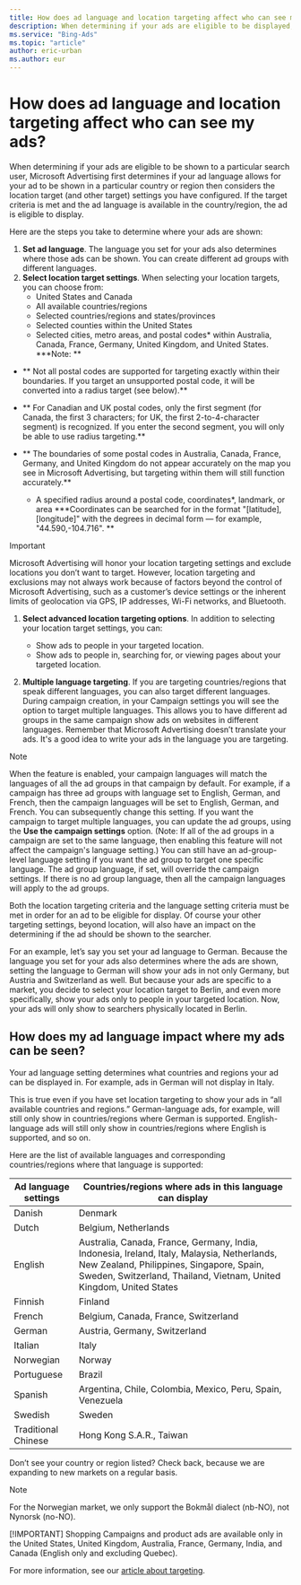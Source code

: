 ```yaml
---
title: How does ad language and location targeting affect who can see my ads?
description: When determining if your ads are eligible to be displayed, Microsoft Advertising uses both your ad language and location target settings. Both criteria must be met in order for an ad to display.
ms.service: "Bing-Ads"
ms.topic: "article"
author: eric-urban
ms.author: eur
---
```


# How does ad language and location targeting affect who can see my ads?

When determining if your ads are eligible to be shown to a particular search user, Microsoft Advertising first determines if your ad language allows for your ad to be shown in a particular country or region then considers the location target (and other target) settings you have configured. If the target criteria is met and the ad language is available in the country/region, the ad is eligible to display.

Here are the steps you take to determine where your ads are shown:

1. **Set ad language**. The language you set for your ads also determines where those ads can be shown. You can create different ad groups with different languages.
1. **Select location target settings**. When selecting your location targets, you can choose from:              
   - United States and Canada
   - All available countries/regions
   - Selected countries/regions and states/provinces
   - Selected counties within the United States
   - Selected cities, metro areas, and postal codes\* within Australia, Canada, France, Germany, United Kingdom, and United States.
**\*Note:	**
- **	Not all postal codes are supported for targeting exactly within their boundaries. If you target an unsupported postal code, it will be converted into a radius target (see below).**
- **	For Canadian and UK postal codes, only the first segment (for Canada, the first 3 characters; for UK, the first 2-to-4-character segment) is recognized. If you enter the second segment, you will only be able to use radius targeting.**
- **	The boundaries of some postal codes in Australia, Canada, France, Germany, and United Kingdom do not appear accurately on the map you see in Microsoft Advertising, but targeting within them will still function accurately.**

   - A specified radius around a postal code, coordinates\*, landmark, or area
**\*Coordinates can be searched for in the format "[latitude], [longitude]" with the degrees in decimal form — for example, "44.590,-104.716". **

> [!IMPORTANT]
> Microsoft Advertising will honor your location targeting settings and exclude locations you don’t want to target. However, location targeting and exclusions may not always work because of factors beyond the control of Microsoft Advertising, such as a customer’s device settings or the inherent limits of geolocation via GPS, IP addresses, Wi-Fi networks, and Bluetooth.

1. **Select advanced location targeting options**. In addition to selecting your location target settings, you can:              
   - Show ads to people in your targeted location.
   - Show ads to people in, searching for, or viewing pages about your targeted location.

1. **Multiple language targeting**. If you are targeting countries/regions that speak different languages, you can also target different languages. During campaign creation, in your Campaign settings you will see the option to target multiple languages. This allows you to have different ad groups in the same campaign show ads on websites in different languages. Remember that Microsoft Advertising doesn’t translate your ads. It's a good idea to write your ads in the language you are targeting.
> [!NOTE]
> When the feature is enabled, your campaign languages will match the languages of all the ad groups in that campaign by default. For example, if a campaign has three ad groups with language set to English, German, and French, then the campaign languages will be set to English, German, and French. You can subsequently change this setting. If you want the campaign to target multiple languages, you can update the ad groups, using the **Use the campaign settings** option. (Note: If all of the ad groups in a campaign are set to the same language, then enabling this feature will not affect the campaign's language setting.) You can still have an ad-group-level language setting if you want the ad group to target one specific language. The ad group language, if set, will override the campaign settings. If there is no ad group language, then all the campaign languages will apply to the ad groups.

Both the location targeting criteria and the language setting criteria must be met in order for an ad to be eligible for display.  Of course your other targeting settings, beyond location, will also have an impact on the determining if the ad should be shown to the searcher.

For an example, let’s say you set your ad language to German. Because the language you set for your ads also determines where the ads are shown, setting the language to German will show your ads in not only Germany, but Austria and Switzerland as well. But because your ads are specific to a market, you decide to select your location target to Berlin, and even more specifically, show your ads only to people in your targeted location. Now, your ads will only show to searchers physically located in Berlin.

## How does my ad language impact where my ads can be seen?
Your ad language setting determines what countries and regions your ad can be displayed in. For example, ads in German will not display in Italy.

This is true even if you have set location targeting to show your ads in “all available countries and regions.” German-language ads, for example, will still only show in countries/regions where German is supported. English-language ads will still only show in countries/regions where English is supported, and so on.

Here are the list of available languages and corresponding countries/regions where that language is supported:

|Ad language settings|Countries/regions where ads in this language can display|
|---|---|
|Danish|Denmark|
|Dutch|Belgium, Netherlands|
|English|Australia, Canada, France, Germany, India, Indonesia, Ireland, Italy, Malaysia, Netherlands, New Zealand, Philippines, Singapore, Spain, Sweden, Switzerland, Thailand, Vietnam, United Kingdom, United States|
|Finnish|Finland|
|French|Belgium, Canada, France, Switzerland|
|German|Austria, Germany, Switzerland|
|Italian|Italy|
|Norwegian|Norway|
|Portuguese|Brazil|
|Spanish|Argentina, Chile, Colombia, Mexico, Peru, Spain, Venezuela|
|Swedish|Sweden|
|Traditional Chinese|Hong Kong S.A.R., Taiwan|

Don’t see your country or region listed? Check back, because we are expanding to new markets on a regular basis.

> [!NOTE]
> For the Norwegian market, we only support the Bokmål dialect (nb-NO), not Nynorsk (no-NO).
> 
> [!IMPORTANT]
> Shopping Campaigns and product ads are available only in the United States, United Kingdom, Australia, France, Germany, India, and Canada (English only and excluding Quebec).

For more information, see our  [article about targeting](./hlp_BA_CONC_Targeting.md).


